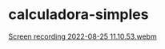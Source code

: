 # calculadora-simples


[Screen recording 2022-08-25 11.10.53.webm](https://user-images.githubusercontent.com/109696840/186703022-771be3fa-ddc5-4a3b-b3e8-2618ae3042ae.webm)
